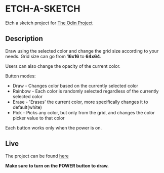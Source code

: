 # ETCH-A-SKETCH

Etch a sketch project for [The Odin Project](https://www.theodinproject.com/)

## Description
Draw using the selected color and change the grid size according to your needs.
Grid size can go from **16x16** to **64x64**.

Users can also change the opacity of the current color.

Button modes:
* Draw - Changes color based on the currently selected color
* Rainbow - Each color is randomly selected regardless of the currently selected color
* Erase - 'Erases' the current color, more specifically changes it to default(white)
* Pick - Picks any color, but only from the grid, and changes the color picker value to that color

Each button works only when the power is on.

## Live
The project can be found [here](https://nikoraii.github.io/odin-etch-a-sketch/)

**Make sure to turn on the POWER button to draw.**
